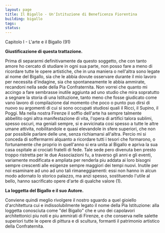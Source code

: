 ```yaml
---
layout: page
title: Il Bigallo - Un'Istituzione di Beneficenza Fiorentina
building: bigallo
tags:
status:
---
```


Capitolo I - L'arte e il Bigallo (91)

**Giustificazione di questa trattazione.**

Prima di separarmi definitivamente da questo soggetto, che con tanto amore ho cercato di studiare in ogni sua parte, non posso fare a meno di ricordare tutte le opere artistiche, che in una maniera o nell'altra sono legate al nome del Bigallo, sia che le abbia dovute osservare durante il mio lavoro per necessita d'indagine, sia che spontaneamente le abbia ammirate, recandoni nella sede della Pia Confraternita.
Non vorrei che quanto mi accingo a fare sembrasse inutile aggiunta ad uno studio che mira sopratutto a segnare la storia di una Istituzione, tanto meno che fosse giudicato come vano lavoro di compilazione dal momento che poco o punto puo dirsi di nuovo su argomenti di cui si sono occupati studiosi quali il Ricci, il Supino, il Poggi.
Ma nella nostra Firenze il soffio dell'arte ha sempre talmente abbellito ogni altra manifestazione di vita, l'opera di artifici talora sublimi, spesso oscuri, ma geniali sempre, si e avvicinata cosi spesso a tutte le altre umane attivita, nobilitandole e quasi elevandole in sfere superiori, che non par possibile parlare delle une, senza richiamarsi all'altra.
Percio mi si conceda di soffermarmi alquanto a ricordare tutti i tesori che formarono, o fortunamente che proprio in quell'anno si era unita al Bigallo e apriva la sua casa ospitale ai crociati fratelli di fede.
Tale sede pero divenuta ben presto troppo ristretta per le due Associazioni fu, a traverso gli anni e gli eventi, variamente modificata e ampliata per renderla piu addata ai loro bisogni sempre crescenti alle esigenze sempre maggiori dei tempi nuovi.
Inutile per noi esaminare ad uno ad uno tali rimaneggiamenti: essi non hanno in alcun modo adornato lo storico palazzo, ma anzi spesso, sostituendo l'utile al bello, hanno sacrificato opere d'arte di qualche valore (1).

**La loggetta del Bigallo e il suo Autore.**

Conviene quindi meglio rivolgere il nostro sguardo a quel gioiello d'architettura cui e indissolubilmente legato il nome della Pia Istituzione: alla loggetta conosciuta come "del Bigallo" che e uno dei capolavori architettonici piu noti e piu ammirati di Firenze, e che conserva nelle salette superiori tutte le opere di pittura e di scultura, formanti il patrimonio artistico della Confraternita.
